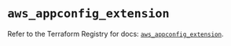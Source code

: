 # `aws_appconfig_extension`

Refer to the Terraform Registry for docs: [`aws_appconfig_extension`](https://registry.terraform.io/providers/hashicorp/aws/5.90.1/docs/resources/appconfig_extension).
